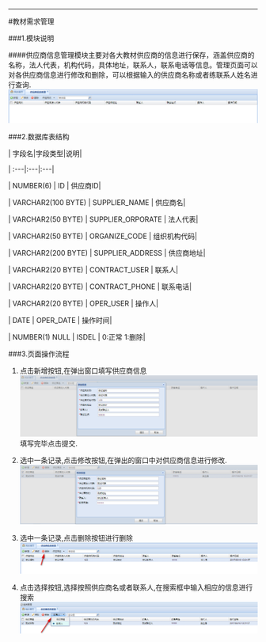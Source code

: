 ****

#教材需求管理

###1.模块说明

####供应商信息管理模块主要对各大教材供应商的信息进行保存，涵盖供应商的名称，法人代表，机构代码，具体地址，联系人，联系电话等信息。管理页面可以对各供应商信息进行修改和删除，可以根据输入的供应商名称或者练联系人姓名进行查询.![](/assets/2017-06-16_131538.png)

###2.数据库表结构



| 字段名|字段类型|说明|

| :---|:---|:---|

| NUMBER(6) | ID | 供应商ID|

| VARCHAR2(100 BYTE) | SUPPLIER_NAME | 供应商名|

| VARCHAR2(50 BYTE) | SUPPLIER_ORPORATE | 法人代表|

| VARCHAR2(50 BYTE) | ORGANIZE_CODE | 组织机构代码|

| VARCHAR2(200 BYTE) | SUPPLIER_ADDRESS | 供应商地址|

| VARCHAR2(20 BYTE) | CONTRACT_USER | 联系人|

| VARCHAR2(20 BYTE) | CONTRACT_PHONE | 联系电话|

| VARCHAR2(20 BYTE) | OPER_USER | 操作人|

| DATE | OPER_DATE | 操作时间|

| NUMBER(1) NULL | ISDEL | 0:正常 1:删除|

###3.页面操作流程

1. 点击新增按钮,在弹出窗口填写供应商信息![](/assets/2017-06-16_131949.png)填写完毕点击提交.

2. 选中一条记录,点击修改按钮,在弹出的窗口中对供应商信息进行修改.![](/assets/2017-06-16_132331.png)

3. 选中一条记录,点击删除按钮进行删除 ![](/assets/2017-06-16_133250.png)

4. 点击选择按钮,选择按照供应商名或者联系人,在搜索框中输入相应的信息进行搜索![](/assets/2017-06-16_133500.png)




















